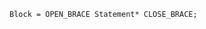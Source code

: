 <!-- This file is generated automatically by infrastructure scripts. Please don't edit by hand. -->

```{ .ebnf .slang-ebnf #Block }
Block = OPEN_BRACE Statement* CLOSE_BRACE;
```
